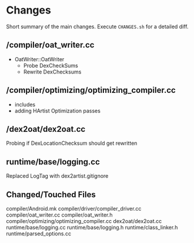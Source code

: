 # Changes

Short summary of the main changes. Execute `CHANGES.sh` for a detailed diff.

## /compiler/oat_writer.cc

- OatWriter::OatWriter
    - Probe DexCheckSums
    - Rewrite DexChecksums

## /compiler/optimizing/optimizing_compiler.cc 

- includes
- adding HArtist Optimization passes

## /dex2oat/dex2oat.cc

Probing if DexLocationChecksum should get rewritten

## runtime/base/logging.cc

Replaced LogTag with dex2artist.gitignore

## Changed/Touched Files

compiler/Android.mk
compiler/driver/compiler_driver.cc
compiler/oat_writer.cc
compiler/oat_writer.h
compiler/optimizing/optimizing_compiler.cc
dex2oat/dex2oat.cc
runtime/base/logging.cc
runtime/base/logging.h
runtime/class_linker.h
runtime/parsed_options.cc

